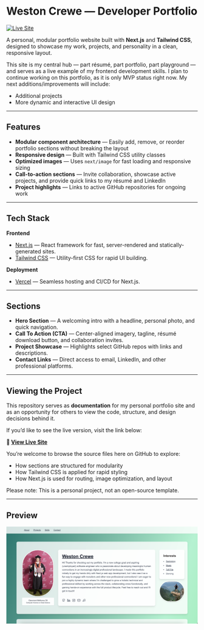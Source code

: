 # Weston Crewe — Developer Portfolio

[![Live Site](https://img.shields.io/badge/Live_Site-Vercel-black?style=for-the-badge&logo=vercel)](https://westoncrewe-portfolio.vercel.app/)

A personal, modular portfolio website built with **Next.js** and **Tailwind CSS**, designed to showcase my work, projects, and personality in a clean, responsive layout.

This site is my central hub — part résumé, part portfolio, part playground — and serves as a live example of my frontend development skills. I plan to continue working on this portfolio, as it is only MVP status right now. My next additions/improvements will include:
- Additional projects
- More dynamic and interactive UI design

---

## Features

- **Modular component architecture** — Easily add, remove, or reorder portfolio sections without breaking the layout
- **Responsive design** — Built with Tailwind CSS utility classes
- **Optimized images** — Uses `next/image` for fast loading and responsive sizing
- **Call-to-action sections** — Invite collaboration, showcase active projects, and provide quick links to my résumé and LinkedIn
- **Project highlights** — Links to active GitHub repositories for ongoing work

---

## Tech Stack

**Frontend**
- [Next.js](https://nextjs.org/) — React framework for fast, server-rendered and statically-generated sites.
- [Tailwind CSS](https://tailwindcss.com/) — Utility-first CSS for rapid UI building.

**Deployment**
- [Vercel](https://vercel.com/) — Seamless hosting and CI/CD for Next.js.

---

## Sections

- **Hero Section** — A welcoming intro with a headline, personal photo, and quick navigation.
- **Call To Action (CTA)** — Center-aligned imagery, tagline, résumé download button, and collaboration invites.
- **Project Showcase** — Highlights select GitHub repos with links and descriptions.
- **Contact Links** — Direct access to email, LinkedIn, and other professional platforms.

---

## Viewing the Project

This repository serves as **documentation** for my personal portfolio site and as an opportunity for others to view the code, structure, and design decisions behind it.  

If you’d like to see the live version, visit the link below:  

**🔗 [View Live Site](https://westoncrewe-portfolio.vercel.app/)**

You’re welcome to browse the source files here on GitHub to explore:
- How sections are structured for modularity
- How Tailwind CSS is applied for rapid styling
- How Next.js is used for routing, image optimization, and layout

Please note: This is a personal project, not an open-source template.

---

## Preview

![Preview](page_preview.png)